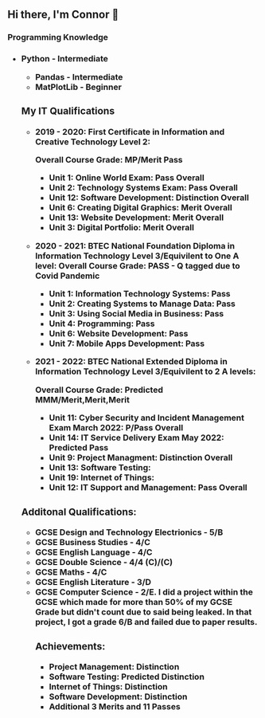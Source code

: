 <h2> Hi there, I'm Connor 👋 </h3>

<h3> Programming Knowledge <h3>
    <ul>
        <li> Python - Intermediate </li>
            <ul>
                <li> Pandas - Intermediate </li>
                <li> MatPlotLib - Beginner </li>
            </ul>
<h3> My IT Qualifications </h3>
    <ul>
        <li> 2019 - 2020: First Certificate in Information and Creative Technology Level 2: </li>
        <p> Overall Course Grade: MP/Merit Pass</p>
        <Character Reference Available for this time period.>
            <ul>
                <li> Unit 1: Online World Exam: Pass Overall </li>
                <li> Unit 2: Technology Systems Exam: Pass Overall </li>
                <li> Unit 12: Software Development: Distinction Overall </li>
                <li> Unit 6: Creating Digital Graphics: Merit Overall </li>
                <li> Unit 13: Website Development: Merit Overall </li>
                <li> Unit 3: Digital Portfolio: Merit Overall </li>
            </ul> 
            <p></p>
        <li> 2020 - 2021: BTEC National Foundation Diploma in Information Technology Level 3/Equivilent to One A level: Overall Course Grade: PASS - Q tagged due to Covid Pandemic </li>
            <ul>
                <li> Unit 1: Information Technology Systems: Pass </li>
                <li> Unit 2: Creating Systems to Manage Data: Pass </li>
                <li> Unit 3: Using Social Media in Business: Pass </li>
                <li> Unit 4: Programming: Pass </li>
                <li> Unit 6: Website Development: Pass </li>
                <li> Unit 7: Mobile Apps Development: Pass </li>
            </ul>
        <p></p> 
            <li> 2021 - 2022: BTEC National Extended Diploma in Information Technology Level 3/Equivilent to 2 A levels: </li>
            <p> Overall Course Grade: Predicted MMM/Merit,Merit,Merit </p>
            <ul>
                <li> Unit 11: Cyber Security and Incident Management Exam March 2022: P/Pass Overall </li>
                <li> Unit 14: IT Service Delivery Exam May 2022: Predicted Pass</li>
                <li> Unit 9: Project Managment: Distinction Overall </li>
                <li> Unit 13: Software Testing: </li>
                <li> Unit 19: Internet of Things: </li>
                <li> Unit 12: IT Support and Management: Pass Overall </li>
            </ul>
   </ul> 
    
<h3> Additonal Qualifications: </h3>
    <ul> 
        <li> GCSE Design and Technology Electrionics - 5/B </li>
        <li> GCSE Business Studies - 4/C </li> 
        <li> GCSE English Language - 4/C </li>
        <li> GCSE Double Science - 4/4 (C)/(C) </li>
        <li> GCSE Maths - 4/C </li>
        <li> GCSE English Literature - 3/D </li>
        <li> GCSE Computer Science - 2/E. I did a project within the GCSE which made for more than 50% of my GCSE Grade but didn't count due to said being leaked. In that project, I got a grade 6/B and failed due to paper results.</li>
        
<h3> Achievements: </h3> 
     <ul>
         <li>Project Management: Distinction</li>
         <li>Software Testing: Predicted Distinction</li>
         <li>Internet of Things: Distinction</li>
         <li>Software Development: Distinction</li>
         <li>Additional 3 Merits and 11 Passes
     </ul>

        
        
